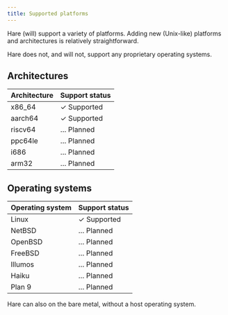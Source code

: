 ```yaml
---
title: Supported platforms
---
```


Hare (will) support a variety of platforms. Adding new (Unix-like) platforms and
architectures is relatively straightforward.

Hare does not, and will not, support any proprietary operating systems.

## Architectures

<table>
  <thead>
    <tr>
      <th>Architecture</th>
      <th>Support status</th>
    </tr>
  </thead>
  <tbody>
    <tr>
      <td>x86_64</td>
      <td><span class="yes">✓</span> Supported</td>
    </tr>
    <tr>
      <td>aarch64</td>
      <td><span class="yes">✓</span> Supported</td>
    </tr>
    <tr>
      <td>riscv64</td>
      <td><span class="todo">…</span> Planned</td>
    </tr>
    <tr>
      <td>ppc64le</td>
      <td><span class="todo">…</span> Planned</td>
    </tr>
    <tr>
      <td>i686</td>
      <td><span class="todo">…</span> Planned</td>
    </tr>
    <tr>
      <td>arm32</td>
      <td><span class="todo">…</span> Planned</td>
    </tr>
  </tbody>
</table>

## Operating systems

<table>
  <thead>
    <tr>
      <th>Operating system</th>
      <th>Support status</th>
    </tr>
  </thead>
  <tbody>
    <tr>
      <td>Linux</td>
      <td><span class="yes">✓</span> Supported</td>
    </tr>
    <tr>
      <td>NetBSD</td>
      <td><span class="todo">…</span> Planned</td>
    </tr>
    <tr>
      <td>OpenBSD</td>
      <td><span class="todo">…</span> Planned</td>
    </tr>
    <tr>
      <td>FreeBSD</td>
      <td><span class="todo">…</span> Planned</td>
    </tr>
    <tr>
      <td>Illumos</td>
      <td><span class="todo">…</span> Planned</td>
    </tr>
    <tr>
      <td>Haiku</td>
      <td><span class="todo">…</span> Planned</td>
    </tr>
    <tr>
      <td>Plan 9</td>
      <td><span class="todo">…</span> Planned</td>
    </tr>
  </tbody>
</table>

Hare can also on the bare metal, without a host operating system.
